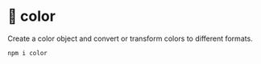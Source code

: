 # 🌈 color

Create a color object and convert or transform colors to different formats.

`npm i color`
